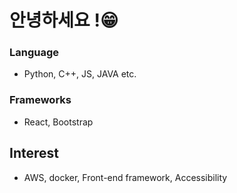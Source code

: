 # 안녕하세요 !😁
### Language
- Python, C++, JS, JAVA etc.
### Frameworks
- React, Bootstrap

## Interest 
- AWS, docker, Front-end framework, Accessibility
